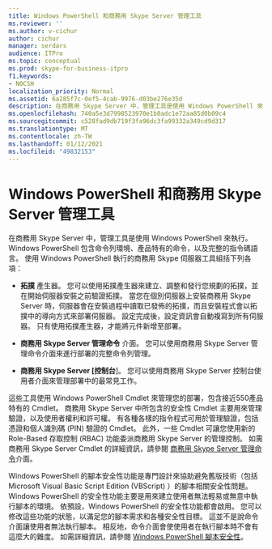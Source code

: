 ```yaml
---
title: Windows PowerShell 和商務用 Skype Server 管理工具
ms.reviewer: ''
ms.author: v-cichur
author: cichur
manager: serdars
audience: ITPro
ms.topic: conceptual
ms.prod: skype-for-business-itpro
f1.keywords:
- NOCSH
localization_priority: Normal
ms.assetid: 6a285f7c-0ef5-4cab-9976-d03be276e35d
description: 在商務用 Skype Server 中，管理工具是使用 Windows PowerShell 來執行。 Windows PowerShell 包含命令列環境、產品特有的命令，以及完整的指令碼語言。 使用 Windows PowerShell 執行的商務用 Skype 伺服器工具組括下列各項：
ms.openlocfilehash: 740a5e3d7998523970e1b0adc1e72aa85d0b09c4
ms.sourcegitcommit: c528fad9db719f3fa96dc3fa99332a349cd9d317
ms.translationtype: MT
ms.contentlocale: zh-TW
ms.lasthandoff: 01/12/2021
ms.locfileid: "49832153"
---
```

# <a name="windows-powershell-and-skype-for-business-server-management-tools"></a>Windows PowerShell 和商務用 Skype Server 管理工具
 
在商務用 Skype Server 中，管理工具是使用 Windows PowerShell 來執行。 Windows PowerShell 包含命令列環境、產品特有的命令，以及完整的指令碼語言。 使用 Windows PowerShell 執行的商務用 Skype 伺服器工具組括下列各項： 
  
- **拓撲** 產生器。 您可以使用拓撲產生器來建立、調整和發行您規劃的拓撲，並在開始伺服器安裝之前驗證拓撲。 當您在個別伺服器上安裝商務用 Skype Server 時，伺服器會在安裝過程中讀取已發佈的拓撲，而且安裝程式會以拓撲中的導向方式來部署伺服器。 設定完成後，設定資訊會自動複寫到所有伺服器。 只有使用拓撲產生器，才能將元件新增至部署。
    
- **商務用 Skype Server 管理命令** 介面。 您可以使用商務用 Skype Server 管理命令介面來進行部署的完整命令列管理。
    
- **商務用 Skype Server [控制台**]。 您可以使用商務用 Skype Server 控制台使用者介面來管理部署中的最常見工作。
    
這些工具使用 Windows PowerShell Cmdlet 來管理您的部署，包含接近550產品特有的 Cmdlet。 商務用 Skype Server 中所包含的安全性 Cmdlet 主要用來管理驗證，以及使用者權利和許可權。 有各種各樣的指令程式可用於管理驗證，包括憑證和個人識別碼 (PIN) 驗證的 Cmdlet。 此外，一些 Cmdlet 可讓您使用新的 Role-Based 存取控制 (RBAC) 功能委派商務用 Skype Server 的管理控制。 如需商務用 Skype Server Cmdlet 的詳細資訊，請參閱 [商務用 Skype Server 管理命令](../../manage/management-shell.md)介面。
  
Windows PowerShell 的腳本安全性功能是專門設計來協助避免舊版技術（包括 Microsoft Visual Basic Script Edition (VBScript) ）的腳本相關安全性問題。 Windows PowerShell 的安全性功能主要是用來建立使用者無法輕易或無意中執行腳本的環境。 依預設，Windows PowerShell 的安全性功能都會啟用。 您可以修改這些功能的狀態，以滿足您的腳本需求和各種安全性目標。 這並不是說命令介面讓使用者無法執行腳本。 相反地，命令介面會使使用者在執行腳本時不會有這麼大的難度。 如需詳細資訊，請參閱 [Windows PowerShell 腳本安全性](https://go.microsoft.com/fwlink/p/?LinkId=213145)。
  

